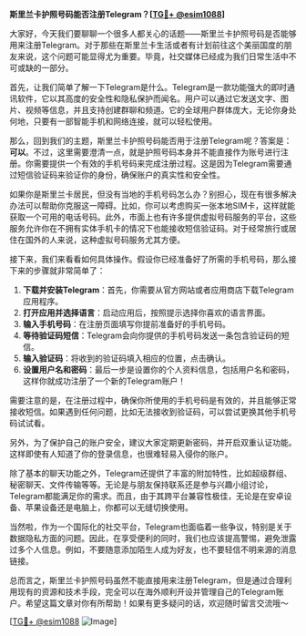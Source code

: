 **斯里兰卡护照号码能否注册Telegram？[[TG💪+ @esim1088](https://t.me/s/esim1088)]**

大家好，今天我们要聊聊一个很多人都关心的话题——斯里兰卡护照号码是否能够用来注册Telegram。对于那些在斯里兰卡生活或者有计划前往这个美丽国度的朋友来说，这个问题可能显得尤为重要。毕竟，社交媒体已经成为我们日常生活中不可或缺的一部分。

首先，让我们简单了解一下Telegram是什么。Telegram是一款功能强大的即时通讯软件，它以其高度的安全性和隐私保护而闻名。用户可以通过它发送文字、图片、视频等信息，并且支持创建群聊和频道。它的全球用户群体庞大，无论你身处何地，只要有一部智能手机和网络连接，就可以轻松使用。

那么，回到我们的主题，斯里兰卡护照号码能否用于注册Telegram呢？答案是：**可以**。不过，这里需要澄清一点，就是护照号码本身并不能直接作为账号进行注册。你需要提供一个有效的手机号码来完成注册过程。这是因为Telegram需要通过短信验证码来验证你的身份，确保账户的真实性和安全性。

如果你是斯里兰卡居民，但没有当地的手机号码怎么办？别担心，现在有很多解决办法可以帮助你克服这一障碍。比如，你可以考虑购买一张本地SIM卡，这样就能获取一个可用的电话号码。此外，市面上也有许多提供虚拟号码服务的平台，这些服务允许你在不拥有实体手机卡的情况下也能接收短信验证码。对于经常旅行或居住在国外的人来说，这种虚拟号码服务尤其方便。

接下来，我们来看看如何具体操作。假设你已经准备好了所需的手机号码，那么接下来的步骤就非常简单了：

1. **下载并安装Telegram**：首先，你需要从官方网站或者应用商店下载Telegram应用程序。
2. **打开应用并选择语言**：启动应用后，按照提示选择你喜欢的语言界面。
3. **输入手机号码**：在注册页面填写你提前准备好的手机号码。
4. **等待验证码短信**：Telegram会向你提供的手机号码发送一条包含验证码的短信。
5. **输入验证码**：将收到的验证码填入相应的位置，点击确认。
6. **设置用户名和密码**：最后一步是设置你的个人资料信息，包括用户名和密码，这样你就成功注册了一个新的Telegram账户！

需要注意的是，在注册过程中，确保你所使用的手机号码是有效的，并且能够正常接收短信。如果遇到任何问题，比如无法接收到验证码，可以尝试更换其他手机号码试试看。

另外，为了保护自己的账户安全，建议大家定期更新密码，并开启双重认证功能。这样即使有人知道了你的登录信息，也很难轻易入侵你的账户。

除了基本的聊天功能之外，Telegram还提供了丰富的附加特性，比如超级群组、秘密聊天、文件传输等等。无论是与朋友保持联系还是参与兴趣小组讨论，Telegram都能满足你的需求。而且，由于其跨平台兼容性极佳，无论是在安卓设备、苹果设备还是电脑上，你都可以无缝切换使用。

当然啦，作为一个国际化的社交平台，Telegram也面临着一些争议，特别是关于数据隐私方面的问题。因此，在享受便利的同时，我们也应该提高警惕，避免泄露过多个人信息。例如，不要随意添加陌生人成为好友，也不要轻信不明来源的消息链接。

总而言之，斯里兰卡护照号码虽然不能直接用来注册Telegram，但是通过合理利用现有的资源和技术手段，完全可以在海外顺利开设并管理自己的Telegram账户。希望这篇文章对你有所帮助！如果有更多疑问的话，欢迎随时留言交流哦～

[[TG💪+ @esim1088](https://t.me/s/esim1088) ![Image](https://i.postimg.cc/4NQfJmqS/Snipaste-2025-05-13-00-14-12.png)]